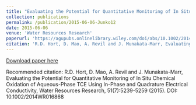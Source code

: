 ```yaml
---
title: "Evaluating the Potential for Quantitative Monitoring of In Situ Chemical Oxidation of Aqueous-Phase TCE Using In-Phase and Quadrature Electrical Conductivity"
collection: publications
permalink: /publication/2015-06-06-Junko12
date: 2015-06-06
venue: 'Water Resources Research'
paperurl: 'https://agupubs.onlinelibrary.wiley.com/doi/abs/10.1002/2014WR016868'
citation: 'R.D. Hort, D. Mao, A. Revil and J. Munakata-Marr, Evaluating the Potential for Quantitative Monitoring of In Situ Chemical Oxidation of Aqueous-Phase TCE Using In-Phase and Quadrature Electrical Conductivity, Water Resources Research, 51(7):5239-5259 (2015). DOI: 10.1002/2014WR016868'
---
```


<a href='https://agupubs.onlinelibrary.wiley.com/doi/abs/10.1002/2014WR016868'>Download paper here</a>

Recommended citation: R.D. Hort, D. Mao, A. Revil and J. Munakata-Marr, Evaluating the Potential for Quantitative Monitoring of In Situ Chemical Oxidation of Aqueous-Phase TCE Using In-Phase and Quadrature Electrical Conductivity, Water Resources Research, 51(7):5239-5259 (2015). DOI: 10.1002/2014WR016868